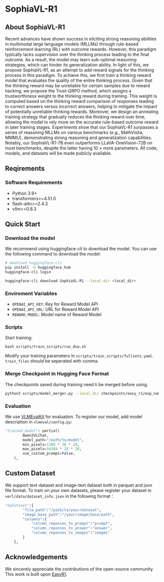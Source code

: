 # SophiaVL-R1
## About SophiaVL-R1
Recent advances have shown success in eliciting strong reasoning abilities in multimodal large language models (MLLMs) through rule-based reinforcement learning (RL) with outcome rewards. However, this paradigm typically lacks supervision over the thinking process leading to the final outcome. As a result, the model may learn sub-optimal reasoning strategies, which can hinder its generalization ability. In light of this, we propose SophiaVL-R1, as an attempt to add reward signals for the thinking process in this paradigm. To achieve this, we first train a thinking reward model that evaluates the quality of the entire thinking process. Given that the thinking reward may be unreliable for certain samples due to reward hacking, we propose the Trust-GRPO method, which assigns a trustworthiness weight to the thinking reward during training. This weight is computed based on the thinking reward comparison of responses leading to correct answers versus incorrect answers, helping to mitigate the impact of potentially unreliable thinking rewards. Moreover, we design an annealing training strategy that gradually reduces the thinking reward over time, allowing the model to rely more on the accurate rule-based outcome reward in later training stages. Experiments show that our SophiaVL-R1 surpasses a series of reasoning MLLMs on various benchmarks ($\textit{e.g.}$, MathVisita, MMMU), demonstrating strong reasoning and generalization capabilities. Notably, our SophiaVL-R1-7B even outperforms LLaVA-OneVision-72B on most benchmarks, despite the latter having 10 $\times$ more parameters. All code, models, and datasets will be made publicly available.

## Reqirements
### Software Requirements
- Python 3.9+
- transformers>=4.51.0
- flash-attn>=2.4.3
- vllm>=0.8.3


## Quick Start

### Download the model
We recommend using huggingface-cli to download the model. You can use the following command to download the model:
```bash
# download huggingface-cli
pip install -U huggingface_hub
huggingface-cli login

huggingface-cli download SophiaVL-R1 --local-dir <local_dir>
```

### Enviroment Variables

- `OPENAI_API_KEY`: Key for Reward Model API
- `OPENAI_API_URL`: URL for Reward Model API
- `REWARD_MODEL`: Model name of Reward Model


### Scripts

Start training:
```
bash scripts/train_scripts/run_dsw.sh
```

Modify your training parameters in `scripts/train_scripts/fullsets.yaml`. `train_files` should be seperated with comma.

### Merge Checkpoint in Hugging Face Format
The checkpoints saved during training need ti be merged before using.
```bash
python3 scripts/model_merger.py --local_dir checkpoints/easy_r1/exp_name/global_step_1/actor
```

### Evaluation

We use [VLMEvalKit](https://github.com/open-compass/VLMEvalKit) for evaluation. To register our model, add model description in `vlmeval/config.py`:

```python
"trained_model": partial(
        Qwen2VLChat,
        model_path="/path/to/model",
        min_pixels=1280 * 28 * 28,
        max_pixels=16384 * 28 * 28,
        use_custom_prompt=False,
    ),
```

## Custom Dataset
We support text-dataset and image-text dataset both in parquet and json file format. To train on your own datasets, please register your dataset in `verl/data/dataset_info.json` in the following format：
```python
"myDataset":{
        "file_path":"/path/to/your/dataset",
        "image_base_path":"/your/image/base/path",
        "columns":{
            "column_reponses_to_prompt":"prompt",
            "column_reponses_to_answer":"answer",
            "column_reponses_to_images":"images"
        }
    },
```

## Acknowledgements

We sincerely appreciate the contributions of the open-source community. This work is built upon [EasyR1](https://github.com/hiyouga/EasyR1).
